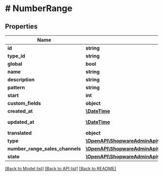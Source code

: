 # # NumberRange

## Properties

Name | Type | Description | Notes
------------ | ------------- | ------------- | -------------
**id** | **string** |  | [optional]
**type_id** | **string** |  |
**global** | **bool** |  |
**name** | **string** |  |
**description** | **string** |  | [optional]
**pattern** | **string** |  |
**start** | **int** |  |
**custom_fields** | **object** |  | [optional]
**created_at** | [**\DateTime**](\DateTime.md) |  | [readonly]
**updated_at** | [**\DateTime**](\DateTime.md) |  | [optional] [readonly]
**translated** | **object** |  | [optional]
**type** | [**\OpenAPI\ShopwareAdminApiClient\Model\NumberRangeType**](NumberRangeType.md) |  | [optional]
**number_range_sales_channels** | [**\OpenAPI\ShopwareAdminApiClient\Model\NumberRangeSalesChannel[]**](NumberRangeSalesChannel.md) |  | [optional]
**state** | [**\OpenAPI\ShopwareAdminApiClient\Model\NumberRangeState**](NumberRangeState.md) |  | [optional]

[[Back to Model list]](../../README.md#models) [[Back to API list]](../../README.md#endpoints) [[Back to README]](../../README.md)

